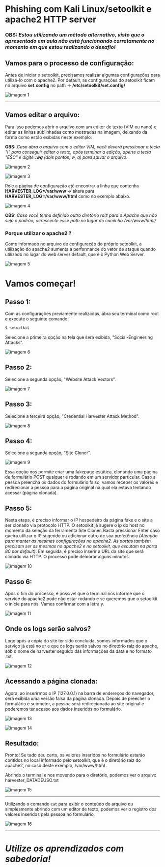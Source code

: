 # Phishing com Kali Linux/setoolkit e apache2 HTTP server
### OBS: *Estou utilizando um método alternativo, visto que o apresentado em aula não está funcionando corretamente no momento em que estou realizando o desafio!*


## Vamos para o processo de configuração:
Antes de iniciar o setoolkit, precisamos realizar algumas configurações para utilizá-lo com o apache2. Por default, as configurações do setoolkit ficam no arquivo **set.config** no path -> **/etc/setoolkit/set.config/**

![imagem 1](imagens/imagem1.png "imagem")

---

## Vamos editar o arquivo: 
Para isso podemos abrir o arquivo com um editor de texto (VIM ou nano) e editar as linhas sublinhadas como mostradas na imagem, deixando da forma como estão exibidas neste exemplo:

**OBS:** *Caso abra o arquivo com o editor VIM, você deverá pressionar a tecla "i" para conseguir editar o texto, após terminar a edição, aperte a tecla "ESC" e digite **:wq** (dois pontos, w, q) para salvar o arquivo.*

![imagem 2](imagens/imagem2.png "imagem")

![imagem 3](imagens/imagem3.png "imagem")

Role a página de configuração até encontrar a linha que contenha **HARVESTER_LOG=/var/www** -> altere para **HARVESTER_LOG=/var/www/html** como no exemplo abaixo.

![imagem 4](imagens/imagem4.png "imagem")

**OBS:** *Caso você tenha definido outro diretório raiz para o Apache que não seja o padrão, acrescente esse path no lugar do caminho /var/www/html/* 

### Porque utilizar o apache2 ?
Como informado no arquivo de configuração do próprio setoolkit, a utilização do apache2 aumenta a performance do vetor de ataque quando utilizado no lugar do web server default, que é o Python Web Server.

![imagem 5](imagens/imagem5.png "imagem")

# Vamos começar!
## Passo 1:
Com as configurações previamente realizadas, abra seu terminal como root e execute o seguinte comando:

```zsh
$ setoolkit
```
Selecione a primeira opção na tela que será exibida, "Social-Engineering Attacks".

![imagem 6](imagens/imagem6.png "imagem")

## Passo 2:
Selecione a segunda opção, "Website Attack Vectors".

![imagem 7](imagens/imagem7.png "imagem")

## Passo 3:
Selecione a terceira opção, "Credential Harvester Attack Method".

![imagem 8](imagens/imagem8.png "imagem")

## Passo 4:
Selecione a segunda opção, "Site Cloner".

![imagem 9](imagens/imagem9.png "imagem")

Essa opção nos permite criar uma fakepage estática, clonando uma página de formulário POST qualquer e rodando em um servidor particular. Caso a pessoa preencha os dados do formulário falso, vamos receber os valores e redirecionar a pessoa para a página original na qual ela estava tentando acessar (página clonada).

## Passo 5:
Nesta etapa, é preciso informar o IP hospedeiro da página fake e o site a ser clonado via protocolo HTTP. O setoolkit já sugere o ip do host no momento da seleção da ferramenta Site Cloner. Basta pressionar Enter caso queira utilizar o IP sugerido ou adicionar outro de sua preferência *(Atenção para manter as mesmas configurações no apache2. As portas também precisam ser as mesmas no apache2 e no setoolkit, que escutam na porta 80 por default)*. Em seguida, é preciso inserir a URL do site que será clonado via HTTP. O processo pode demorar alguns minutos.

![imagem 10](imagens/imagem10.png "imagem")


## Passo 6:
Após o fim do processo, é possível que o terminal nos informe que o service do apache2 pode não estar rodando e se queremos que o setoolkit o inicie para nós. Vamos confirmar com a letra y.

![imagem 11](imagens/imagem11.png "imagem")

## Onde os logs serão salvos?
Logo após a cópia do site ter sido concluída, somos informados que o serviço já está no ar e que os logs serão salvos no diretório raiz do apache, sob o nome de harvester seguido das informações da data e no formato .txt.

![imagem 12](imagens/imagem12.png "imagem")

## Acessando a página clonada:
Agora, ao inserirmos o IP (127.0.0.1) na barra de endereços do navegador, será exibida uma versão falsa da página clonada. Depois de preecher o formulário e submeter, a pessoa será redirecionada ao site original e poderemos ter acesso aos dados inseridos no formulário.    

![imagem 13](imagens/imagem13.png "imagem")

![imagem 14](imagens/imagem14.png "imagem")

## Resultado:
Pronto! Se tudo deu certo, os valores inseridos no formulário estarão contidos no local informado pelo setoolkit, que é o diretório raiz do apache2, no caso deste exemplo, /var/www/html .

Abrindo o terminal e nos movendo para o diretório, podemos ver o arquivo harvester_DATADEUSO.txt

![imagem 15](imagens/imagem15.png "imagem")

---

Utilizando o comando ```cat``` para exibir o conteúdo do arquivo ou simplesmente abrindo com um editor de texto, podemos ver o registro dos valores inseridos pela pessoa no formulário.

![imagem 16](imagens/imagem16.png "imagem")

---

# *Utilize os aprendizados com sabedoria!*